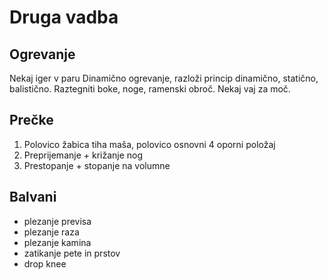 # Druga vadba

## Ogrevanje

Nekaj iger v paru
Dinamično ogrevanje, razloži princip dinamično, statično, balistično.
Raztegniti boke, noge, ramenski obroč.
Nekaj vaj za moč.

## Prečke

1. Polovico žabica tiha maša, polovico osnovni 4 oporni položaj
2. Preprijemanje + križanje nog
3. Prestopanje + stopanje na volumne

## Balvani

- plezanje previsa
- plezanje raza
- plezanje kamina
- zatikanje pete in prstov
- drop knee

